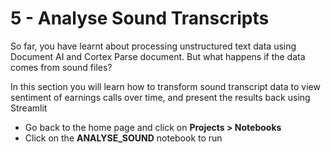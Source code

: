 # 5 - Analyse Sound Transcripts

So far, you have learnt about processing unstructured text data using Document AI and Cortex Parse document.  But what happens if the data comes from sound files?

In this section you will learn how to transform sound transcript data to view sentiment of earnings calls over time, and present the results back using Streamlit

- Go back to the home page and click on **Projects > Notebooks**
- Click on the **ANALYSE_SOUND** notebook to run

